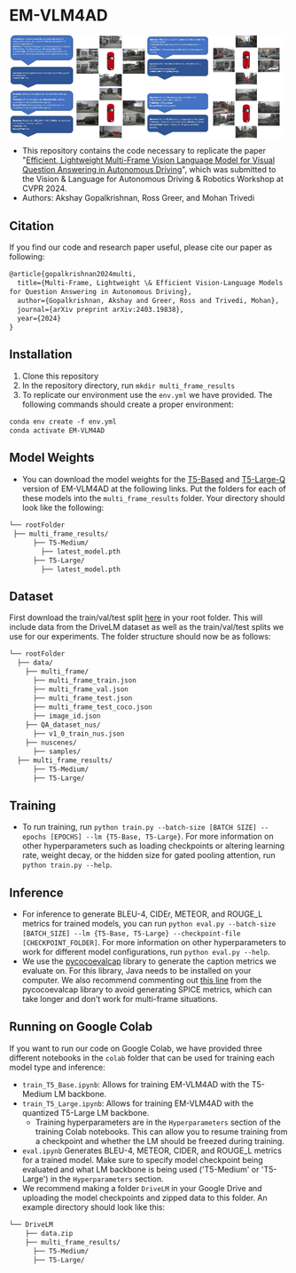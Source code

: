 # EM-VLM4AD
<div style="display: flex;">
    <img src="assets/ex1.jpeg" alt="Image 1" style="width: 49%;">
    <img src="assets/ex2.jpeg" alt="Image 2" style="width: 49%;">
</div>

* This repository contains the code necessary to replicate the paper "[Efficient, Lightweight Multi-Frame Vision Language Model for Visual Question Answering in Autonomous Driving](https://arxiv.org/abs/2403.19838)", which was submitted to the Vision & Language for Autonomous Driving & Robotics Workshop at CVPR 2024.
* Authors: Akshay Gopalkrishnan, Ross Greer, and Mohan Trivedi
## Citation
If you find our code and research paper useful, please cite our paper as following:
```
@article{gopalkrishnan2024multi,
  title={Multi-Frame, Lightweight \& Efficient Vision-Language Models for Question Answering in Autonomous Driving},
  author={Gopalkrishnan, Akshay and Greer, Ross and Trivedi, Mohan},
  journal={arXiv preprint arXiv:2403.19838},
  year={2024}
}
```
## Installation
1. Clone this repository
2. In the repository directory, run `mkdir multi_frame_results`
3. To replicate our environment use the `env.yml` we have provided. The following commands should create a proper environment:
```
conda env create -f env.yml
conda activate EM-VLM4AD
```
## Model Weights
* You can download the model weights for the [T5-Based](https://drive.google.com/drive/folders/1K61Ou-m5c5UmN2ggT-Huw3rv7PhW5Wft?usp=sharing) and [T5-Large-Q](https://drive.google.com/drive/folders/12bHyRTpWWxIJ2pb0WWzfX5mMdkNHKMVP?usp=sharing) version of EM-VLM4AD at the following links. Put the folders for each of these models into the `multi_frame_results` folder. Your directory should look like the following:
```
└── rootFolder
 ├── multi_frame_results/
      ├── T5-Medium/
        ├── latest_model.pth
      ├── T5-Large/
        ├── latest_model.pth
```
## Dataset
First download the train/val/test split [here](https://drive.google.com/file/d/17p4EwArHh7-L4HSlGizsF_Ix_Y-sYxkw/view?usp=sharing) in your root folder. This will include data from the DriveLM dataset as well as the train/val/test splits we use for our experiments. The folder structure should now be as follows: 
```
└── rootFolder
  ├── data/
    ├── multi_frame/
      ├── multi_frame_train.json
      ├── multi_frame_val.json
      ├── multi_frame_test.json
      ├── multi_frame_test_coco.json
      ├── image_id.json
    ├── QA_dataset_nus/
      ├── v1_0_train_nus.json
    ├── nuscenes/
      ├── samples/
  ├── multi_frame_results/
      ├── T5-Medium/
      ├── T5-Large/
```
## Training
* To run training, run `python train.py --batch-size [BATCH SIZE] --epochs [EPOCHS] --lm {T5-Base, T5-Large}`. For more information on other hyperparameters such as loading checkpoints or altering learning rate, weight decay, or the hidden size for gated pooling attention, run `python train.py --help`.
## Inference
* For inference to generate BLEU-4, CIDEr, METEOR, and ROUGE_L metrics for trained models, you can run `python eval.py --batch-size [BATCH_SIZE] --lm {T5-Base, T5-Large} --checkpoint-file [CHECKPOINT_FOLDER]`. For more information on other hyperparameters to work for different model configurations, run `python eval.py --help`.
* We use the [pycocoevalcap](https://github.com/salaniz/pycocoevalcap) library to generate the caption metrics we evaluate on. For this library, Java needs to be installed on your computer. We also recommend commenting out [this line](https://github.com/salaniz/pycocoevalcap/blob/master/eval.py#L45) from the pycocoevalcap library to avoid generating SPICE metrics, which can take longer and don't work for multi-frame situations. 
## Running on Google Colab
If you want to run our code on Google Colab, we have provided three different notebooks in the `colab` folder that can be used for training each model type and inference:
* `train_T5_Base.ipynb`: Allows for training EM-VLM4AD with the T5-Medium LM backbone.
* `train_T5_Large.ipynb`: Allows for training EM-VLM4AD with the quantized T5-Large LM backbone. 
    * Training hyperparameters are in the `Hyperparameters` section of the training Colab notebooks. This can allow you to resume training from a checkpoint and whether the LM should be freezed during training.
* `eval.ipynb` Generates BLEU-4, METEOR, CIDER, and ROUGE_L metrics for a trained model. Make sure to specify model checkpoint being evaluated and what LM backbone is being used ('T5-Medium' or 'T5-Large') in the `Hyperparameters` section.
* We recommend making a folder `DriveLM` in your Google Drive and uploading the model checkpoints and zipped data to this folder. An example directory should look like this:
```
└── DriveLM
    ├── data.zip
    ├── multi_frame_results/
      ├── T5-Medium/
      ├── T5-Large/
```
